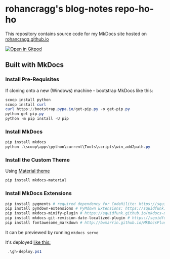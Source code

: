 # rohancragg's blog-notes repo-ho-ho

This repository contains source code for my MkDocs site hosted on [rohancragg.github.io](http://rohancragg.github.io)

[![Open in Gitpod](https://gitpod.io/button/open-in-gitpod.svg)](https://gitpod.io/#https://github.com/rohancragg/blog-notes)

## Built with MkDocs

### Install Pre-Requisites
If cloning onto a new (Windows) machine - bootstrap MkDocs like this:

```powershell
scoop install python
scoop install curl
curl https://bootstrap.pypa.io/get-pip.py -o get-pip.py
python get-pip.py
python -m pip install -U pip
```
### Install MkDocs
```powershell
pip install mkdocs
python .\scoop\apps\python\current\Tools\scripts\win_add2path.py
```
### Install the Custom Theme
Using [Material theme](https://squidfunk.github.io/mkdocs-material/)
```powershell
pip install mkdocs-material
```

### Install MkDocs Extensions
```powershell
pip install pygments # required dependency for CodeHilite: https://squidfunk.github.io/mkdocs-material/extensions/codehilite/
pip install pymdown-extensions # PyMdown Extensions: https://squidfunk.github.io/mkdocs-material/extensions/pymdown/
pip install mkdocs-minify-plugin # https://squidfunk.github.io/mkdocs-material/plugins/minify-html/
pip install mkdocs-git-revision-date-localized-plugin # https://squidfunk.github.io/mkdocs-material/plugins/revision-date/
pip install fontawesome_markdown # http://bwmarrin.github.io/MkDocsPlus/fontawesome/ 
```

It can be previewed by running `mkdocs serve`

It's deployed [like this:](https://www.mkdocs.org/user-guide/deploying-your-docs/#organization-and-user-pages)
```powershell
 .\gh-deploy.ps1
```
